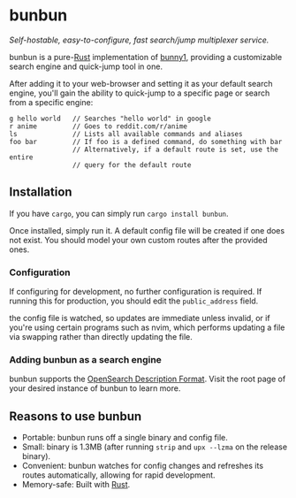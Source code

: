 # bunbun

_Self-hostable, easy-to-configure, fast search/jump multiplexer service._

bunbun is a pure-[Rust][rust-lang] implementation of [bunny1][bunny1], providing
a customizable search engine and quick-jump tool in one.

After adding it to your web-browser and setting it as your default search
engine, you'll gain the ability to quick-jump to a specific page or search from
a specific engine:

```
g hello world   // Searches "hello world" in google
r anime         // Goes to reddit.com/r/anime
ls              // Lists all available commands and aliases
foo bar         // If foo is a defined command, do something with bar
                // Alternatively, if a default route is set, use the entire
                // query for the default route
```

## Installation

If you have `cargo`, you can simply run `cargo install bunbun`.

Once installed, simply run it. A default config file will be created if one does
not exist. You should model your own custom routes after the provided ones.

### Configuration

If configuring for development, no further configuration is required. If running
this for production, you should edit the `public_address` field.

the config file is watched, so updates are immediate unless invalid, or if
you're using certain programs such as nvim, which performs updating a file via
swapping rather than directly updating the file.

### Adding bunbun as a search engine

bunbun supports the [OpenSearch Description Format][osdf]. Visit the root page
of your desired instance of bunbun to learn more.

## Reasons to use bunbun

- Portable: bunbun runs off a single binary and config file.
- Small: binary is 1.3MB (after running `strip` and `upx --lzma` on the release
  binary).
- Convenient: bunbun watches for config changes and refreshes its routes
  automatically, allowing for rapid development.
- Memory-safe: Built with [Rust][rust-lang].

[rust-lang]: https://www.rust-lang.org/
[bunny1]: http://www.bunny1.org/
[osdf]: https://developer.mozilla.org/en-US/docs/Web/OpenSearch
